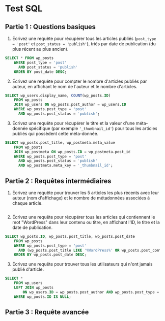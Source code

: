 # Test SQL

## Partie 1 : Questions basiques

1. Écrivez une requête pour récupérer tous les articles publiés (`post_type = 'post'` et `post_status = 'publish'`), triés par date de publication (du plus récent au plus ancien).

```sql
SELECT * FROM wp_posts 
    WHERE post_type = 'post'
      AND post_status = 'publish' 
    ORDER BY post_date DESC;
```

2. Écrivez une requête pour compter le nombre d'articles publiés par auteur, en affichant le nom de l'auteur et le nombre d'articles.

```sql
SELECT wp_users.display_name, COUNT(wp_posts.ID) 
    FROM wp_posts
    JOIN wp_users ON wp_posts.post_author = wp_users.ID
    WHERE wp_posts.post_type = 'post'
      AND wp_posts.post_status = 'publish';
```

3. Écrivez une requête pour récupérer le titre et la valeur d'une méta-donnée spécifique (par exemple `'_thumbnail_id'`) pour tous les articles publiés qui possèdent cette méta-donnée.

```sql
SELECT wp_posts.post_title, wp_postmeta.meta_value
    FROM wp_posts
    JOIN wp_postmeta ON wp_posts.ID = wp_postmeta.post_id
    WHERE wp_posts.post_type = 'post'
      AND wp_posts.post_status = 'publish'
      AND wp_postmeta.meta_key = '_thumbnail_id';
```


## Partie 2 : Requêtes intermédiaires

1. Écrivez une requête pour trouver les 5 articles les plus récents avec leur auteur (nom d'affichage) et le nombre de métadonnées associées à chaque article.

```sql

```

2. Écrivez une requête pour récupérer tous les articles qui contiennent le mot "WordPress" dans leur contenu ou titre, en affichant l'ID, le titre et la date de publication.

```sql
SELECT wp_posts.ID, wp_posts.post_title, wp_posts.post_date
    FROM wp_posts
    WHERE wp_posts.post_type = 'post'
      AND (wp_posts.post_title LIKE '%WordPress%' OR wp_posts.post_content LIKE '%WordPress%')
    ORDER BY wp_posts.post_date DESC;
```

3. Écrivez une requête pour trouver tous les utilisateurs qui n'ont jamais publié d'article.

```sql
SELECT *
    FROM wp_users
    LEFT JOIN wp_posts
        ON wp_users.ID = wp_posts.post_author AND wp_posts.post_type = 'post' AND wp_posts.post_status = 'publish'
    WHERE wp_posts.ID IS NULL;
```


## Partie 3 : Requête avancée

```sql

```
